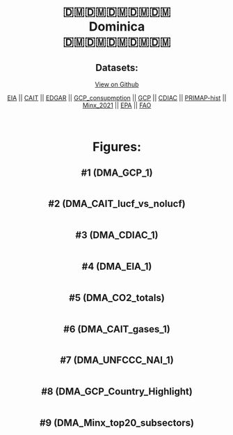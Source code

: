 
<center>
<h1 align="center">
🇩🇲🇩🇲🇩🇲🇩🇲🇩🇲
<br>
Dominica
<br>
🇩🇲🇩🇲🇩🇲🇩🇲🇩🇲
</h1>
<h2>Datasets:</h2>
<p><a href="https://github.com/dquintani/GreenhouseData/tree/master/country_data/DMA_Dominica/data">View on Github</a>
<br></p><p><a href="data/DMA_EIA.csv">EIA</a> || <a href="data/DMA_CAIT.csv">CAIT</a> || <a href="data/DMA_EDGAR.csv">EDGAR</a> || <a href="data/DMA_GCP_consupmption.csv">GCP_consupmption</a> || <a href="data/DMA_GCP.csv">GCP</a> || <a href="data/DMA_CDIAC.csv">CDIAC</a> || <a href="data/DMA_PRIMAP-hist.csv">PRIMAP-hist</a> || <a href="data/DMA_Minx_2021.csv">Minx_2021</a> || <a href="data/DMA_EPA.csv">EPA</a> || <a href="data/DMA_FAO.csv">FAO</a></p><p><br></p>
<h1>Figures:</h1><h2>#1 (DMA_GCP_1)</h2>
<p><img alt="" src="figures/DMA_GCP_1.png" /></p><h2>#2 (DMA_CAIT_lucf_vs_nolucf)</h2>
<p><img alt="" src="figures/DMA_CAIT_lucf_vs_nolucf.png" /></p><h2>#3 (DMA_CDIAC_1)</h2>
<p><img alt="" src="figures/DMA_CDIAC_1.png" /></p><h2>#4 (DMA_EIA_1)</h2>
<p><img alt="" src="figures/DMA_EIA_1.png" /></p><h2>#5 (DMA_CO2_totals)</h2>
<p><img alt="" src="figures/DMA_CO2_totals.png" /></p><h2>#6 (DMA_CAIT_gases_1)</h2>
<p><img alt="" src="figures/DMA_CAIT_gases_1.png" /></p><h2>#7 (DMA_UNFCCC_NAI_1)</h2>
<p><img alt="" src="figures/DMA_UNFCCC_NAI_1.png" /></p><h2>#8 (DMA_GCP_Country_Highlight)</h2>
<p><img alt="" src="figures/DMA_GCP_Country_Highlight.png" /></p><h2>#9 (DMA_Minx_top20_subsectors)</h2>
<p><img alt="" src="figures/DMA_Minx_top20_subsectors.png" /></p>